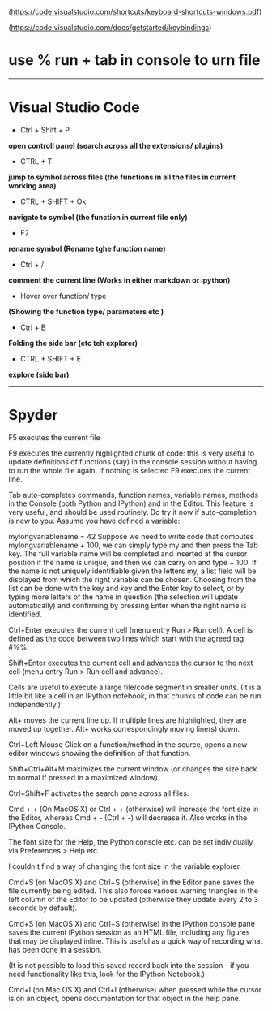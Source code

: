 (https://code.visualstudio.com/shortcuts/keyboard-shortcuts-windows.pdf)

(https://code.visualstudio.com/docs/getstarted/keybindings)

# use % run + tab in console to urn file
---
# Visual Studio Code 

* Ctrl + Shift + P

**open controll panel (search across all the extensions/ plugins)**

* CTRL + T

**jump to symbol across files (the functions in all the files in current working area)**

* CTRL + SHIFT + Ok

**navigate to symbol (the function in current file only)**

* F2

 **rename symbol (Rename tghe function name)**

* Ctrl + /

 **comment the current line (Works in either markdown or ipython)**

* Hover over function/ type

 **(Showing the function type/ parameters etc )**

* Ctrl + B

 **Folding the side bar (etc teh explorer)**

* CTRL + SHIFT + E

 **explore (side bar)**

 ---
 # Spyder

F5 executes the current file

F9 executes the currently highlighted chunk of code: this is very useful to update definitions of functions (say) in the console session without having to run the whole file again. If nothing is selected F9 executes the current line.

Tab auto-completes commands, function names, variable names, methods in the Console (both Python and IPython) and in the Editor. This feature is very useful, and should be used routinely. Do try it now if auto-completion is new to you. Assume you have defined a variable:

mylongvariablename = 42
Suppose we need to write code that computes mylongvariablename + 100, we can simply type my and then press the Tab key. The full variable name will be completed and inserted at the cursor position if the name is unique, and then we can carry on and type + 100. If the name is not uniquely identifiable given the letters my, a list field will be displayed from which the right variable can be chosen. Choosing from the list can be done with the <Arrow up> key and <Arrow down> key and the Enter key to select, or by typing more letters of the name in question (the selection will update automatically) and confirming by pressing Enter when the right name is identified.

Ctrl+Enter executes the current cell (menu entry Run > Run cell). A cell is defined as the code between two lines which start with the agreed tag #%%.

Shift+Enter executes the current cell and advances the cursor to the next cell (menu entry Run > Run cell and advance).

Cells are useful to execute a large file/code segment in smaller units. (It is a little bit like a cell in an IPython notebook, in that chunks of code can be run independently.)

Alt+<Up Arrow> moves the current line up. If multiple lines are highlighted, they are moved up together. Alt+<Down arrow> works correspondingly moving line(s) down.

Ctrl+Left Mouse Click on a function/method in the source, opens a new editor windows showing the definition of that function.

Shift+Ctrl+Alt+M maximizes the current window (or changes the size back to normal if pressed in a maximized window)

Ctrl+Shift+F activates the search pane across all files.

Cmd + + (On MacOS X) or Ctrl + + (otherwise) will increase the font size in the Editor, whereas Cmd + - (Ctrl + -) will decrease it. Also works in the IPython Console.

The font size for the Help, the Python console etc. can be set individually via Preferences > Help etc.

I couldn't find a way of changing the font size in the variable explorer.

Cmd+S (on MacOS X) and Ctrl+S (otherwise) in the Editor pane saves the file currently being edited. This also forces various warning triangles in the left column of the Editor to be updated (otherwise they update every 2 to 3 seconds by default).

Cmd+S (on MacOS X) and Ctrl+S (otherwise) in the IPython console pane saves the current IPython session as an HTML file, including any figures that may be displayed inline. This is useful as a quick way of recording what has been done in a session.

(It is not possible to load this saved record back into the session - if you need functionality like this, look for the IPython Notebook.)

Cmd+I (on Mac OS X) and Ctrl+I (otherwise) when pressed while the cursor is on an object, opens documentation for that object in the help pane.

